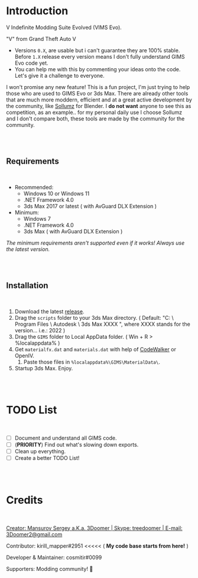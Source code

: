 # Introduction

V Indefinite Modding Suite Evolved (VIMS Evo).

"V" from Grand Theft Auto V

  - Versions `0.X`, are usable but i can't guarantee they are 100% stable. Before `1.X` release every version means I don't fully understand GIMS Evo code yet.
  - You can help me with this by commenting your ideas onto the code. Let's give it a challenge to everyone.

I won't promise any new feature! This is a fun project, I'm just trying to help those who are used to GIMS Evo or 3ds Max. There are already other tools that are much more moddern, efficient and at a great active development by the community, like [Sollumz](https://github.com/Skylumz/Sollumz) for Blender. I **do not want** anyone to see this as competition, as an example.. for my personal daily use I choose Sollumz and I don't compare both, these tools are made by the community for the community.

<br>
<br>

## Requirements

<br>

-	Recommended:
	- Windows 10 or Windows 11
	- .NET Framework 4.0
	- 3ds Max 2017 or latest ( with AvGuard DLX Extension )
- Minimum:
	- Windows 7
	- .NET Framework 4.0
	- 3ds Max ( with AvGuard DLX Extension )

*The minimum requirements aren't supported even if it works! Always use the latest version.*

<br>
<br>

## Installation

<br>

1. Download the latest [release](https://github.com/cosmitir/VIMS-Evo/releases/latest/).
2. Drag the `scripts` folder to your 3ds Max directory. ( Default: "C: \ Program Files \ Autodesk \ 3ds Max XXXX \", where XXXX stands for the version... i.e.: 2022 )
3. Drag the `GIMS` folder to Local AppData folder. ( Win + R > %localappdata% )
4. Get `materialfx.dat` and `materials.dat` with help of [CodeWalker](https://github.com/dexyfex/CodeWalker) or OpenIV.
   1. Paste those files in `%localappdata%\GIMS\MaterialData\`.
5. Startup 3ds Max. Enjoy.

<br>
<br>

# TODO List

<br>

- [ ] Document and understand all GIMS code.
- [ ] \(**PRIORITY**) Find out what's slowing down exports.
- [ ] Clean up everything.
- [ ] Create a better TODO List!

<br>
<br>

# Credits

<br>

[Creator: Mansurov Sergey a.K.a. 3Doomer | Skype: treedoomer | E-mail: 3Doomer2@gmail.com](https://github.com/3Doomer/GIMS-Evo/)

Contributor: kirill_mapper#2951	<<<<< ( **My code base starts from here!** )

Developer & Maintainer: cosmitir#0099

Supporters: Modding community! 💜